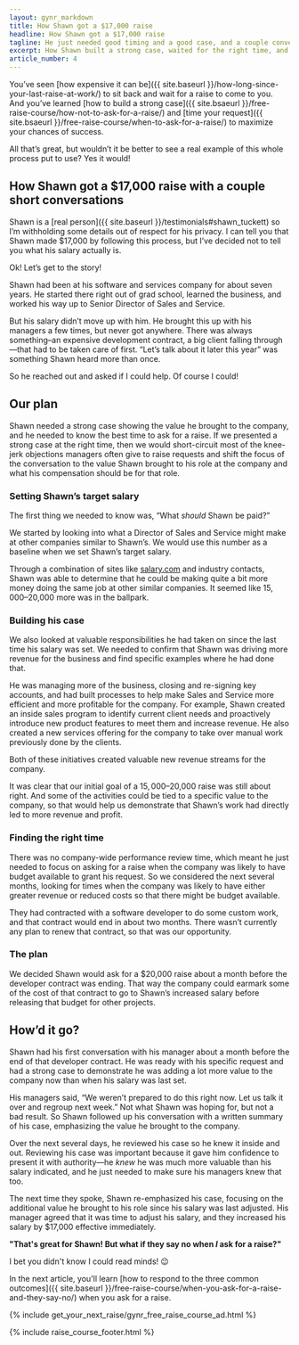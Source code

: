 ```yaml
---
layout: gynr_markdown
title: How Shawn got a $17,000 raise
headline: How Shawn got a $17,000 raise
tagline: He just needed good timing and a good case, and a couple conversations
excerpt: How Shawn built a strong case, waited for the right time, and got a $17,000 raise.
article_number: 4
---
```

You’ve seen [how expensive it can be]({{ site.baseurl }}/how-long-since-your-last-raise-at-work/) to sit back and wait for a raise to come to you. And you’ve learned [how to build a strong case]({{ site.bsaeurl }}/free-raise-course/how-not-to-ask-for-a-raise/) and [time your request]({{ site.bsaeurl }}/free-raise-course/when-to-ask-for-a-raise/) to maximize your chances of success.

All that’s great, but wouldn’t it be better to see a real example of this whole process put to use? Yes it would!

## How Shawn got a $17,000 raise with a couple short conversations

Shawn is a [real person]({{ site.baseurl }}/testimonials#shawn_tuckett) so I’m withholding some details out of respect for his privacy. I can tell you that Shawn made $17,000 by following this process, but I’ve decided not to tell you what his salary actually is.

Ok! Let’s get to the story!

Shawn had been at his software and services company for about seven years. He started there right out of grad school, learned the business, and worked his way up to Senior Director of Sales and Service.

But his salary didn’t move up with him. He brought this up with his managers a few times, but never got anywhere. There was always something–an expensive development contract, a big client falling through—that had to be taken care of first. “Let’s talk about it later this year” was something Shawn heard more than once.

So he reached out and asked if I could help. Of course I could!

## Our plan

Shawn needed a strong case showing the value he brought to the company, and he needed to know the best time to ask for a raise. If we presented a strong case at the right time, then we would short-circuit most of the knee-jerk objections managers often give to raise requests and shift the focus of the conversation to the value Shawn brought to his role at the company and what his compensation should be for that role.

### Setting Shawn’s target salary

The first thing we needed to know was, “What *should* Shawn be paid?”

We started by looking into what a Director of Sales and Service might make at other companies similar to Shawn’s. We would use this number as a baseline when we set Shawn’s target salary.

Through a combination of sites like [salary.com](http://salary.com) and industry contacts, Shawn was able to determine that he could be making quite a bit more money doing the same job at other similar companies. It seemed like $15,000–$20,000 more was in the ballpark.

### Building his case

We also looked at valuable responsibilities he had taken on since the last time his salary was set. We needed to confirm that Shawn was driving more revenue for the business and find specific examples where he had done that.

He was managing more of the business, closing and re-signing key accounts, and had built processes to help make Sales and Service more efficient and more profitable for the company. For example, Shawn created an inside sales program to identify current client needs and proactively introduce new product features to meet them and increase revenue. He also created a new services offering for the company to take over manual work previously done by the clients.

Both of these initiatives created valuable new revenue streams for the company.

It was clear that our initial goal of a $15,000–$20,000 raise was still about right. And some of the activities could be tied to a specific value to the company, so that would help us demonstrate that Shawn’s work had directly led to more revenue and profit.

### Finding the right time

There was no company-wide performance review time, which meant he just needed to focus on asking for a raise when the company was likely to have budget available to grant his request. So we considered the next several months, looking for times when the company was likely to have either greater revenue or reduced costs so that there might be budget available.

They had contracted with a software developer to do some custom work, and that contract would end in about two months. There wasn’t currently any plan to renew that contract, so that was our opportunity.

### The plan

We decided Shawn would ask for a $20,000 raise about a month before the developer contract was ending. That way the company could earmark some of the cost of that contract to go to Shawn’s increased salary before releasing that budget for other projects.

## How’d it go?

Shawn had his first conversation with his manager about a month before the end of that developer contract. He was ready with his specific request and had a strong case to demonstrate he was adding a lot more value to the company now than when his salary was last set.

His managers said, “We weren’t prepared to do this right now. Let us talk it over and regroup next week.” Not what Shawn was hoping for, but not a bad result. So Shawn followed up his conversation with a written summary of his case, emphasizing the value he brought to the company.

Over the next several days, he reviewed his case so he knew it inside and out. Reviewing his case was important because it gave him confidence to present it with authority—he *knew* he was much more valuable than his salary indicated, and he just needed to make sure his managers knew that too.

The next time they spoke, Shawn re-emphasized his case, focusing on the additional value he brought to his role since his salary was last adjusted. His manager agreed that it was time to adjust his salary, and they increased his salary by $17,000 effective immediately.

**"That's great for Shawn! But what if they say no when *I* ask for a raise?"**

I bet you didn't know I could read minds! 😉

In the next article, you'll learn [how to respond to the three common outcomes]({{ site.baseurl }}/free-raise-course/when-you-ask-for-a-raise-and-they-say-no/) when you ask for a raise.

{% include get_your_next_raise/gynr_free_raise_course_ad.html %}

{% include raise_course_footer.html %}